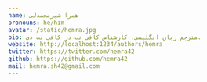 ```yaml
---
name: همرا شیرمحمدلی
pronouns: he/him
avatar: /static/hemra.jpg
bio: مترجم زبان انگلیسی، کارشناس کافی نت در کافی نت دی.
website: http://localhost:1234/authors/hemra
twitter: https://twitter.com/hemra42
github: https://github.com/hemra42
mail: hemra.sh42@gmail.com
---
```

